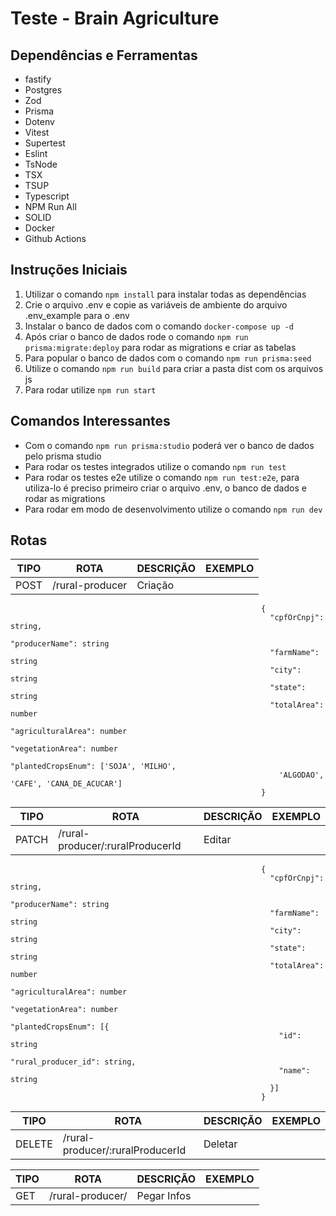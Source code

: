 # Teste - Brain Agriculture

## Dependências e Ferramentas
- fastify
- Postgres
- Zod
- Prisma
- Dotenv
- Vitest
- Supertest
- Eslint
- TsNode
- TSX
- TSUP
- Typescript
- NPM Run All
- SOLID
- Docker
- Github Actions

## Instruções Iniciais

1.  Utilizar o comando `npm install` para instalar todas as dependências 
2. Crie o arquivo .env e copie as variáveis de ambiente do arquivo .env_example para o .env
2.  Instalar o banco de dados com o comando `docker-compose up -d` 
3.  Após criar o banco de dados rode o comando `npm run prisma:migrate:deploy` para rodar as migrations e criar as tabelas
4.  Para popular o banco de dados com o comando `npm run prisma:seed`
5.  Utilize o comando `npm run build` para criar a pasta dist com os arquivos js
6. Para rodar utilize `npm run start`

## Comandos Interessantes
- Com o comando `npm run prisma:studio` poderá ver o banco de dados pelo prisma studio
- Para rodar os testes integrados utilize o comando `npm run test`
- Para rodar os testes e2e utilize o comando `npm run test:e2e`, para utiliza-lo é preciso primeiro criar o arquivo .env, o banco de dados e rodar as migrations
- Para rodar em modo de desenvolvimento utilize o comando `npm run dev`

## Rotas
| TIPO  |                 ROTA                | DESCRIÇÃO |           EXEMPLO                 |
| ----  | ----------------------------------- | --------- | --------------------------------- |
| POST  | /rural-producer                     | Criação   |                                   
                                                            {                                 
                                                              "cpfOrCnpj": string,
                                                              "producerName": string
                                                              "farmName": string
                                                              "city": string
                                                              "state": string
                                                              "totalArea": number
                                                              "agriculturalArea": number
                                                              "vegetationArea": number
                                                              "plantedCropsEnum": ['SOJA', 'MILHO', 
                                                                'ALGODAO', 'CAFE', 'CANA_DE_ACUCAR'] 
                                                            }

| TIPO  |                 ROTA                | DESCRIÇÃO |           EXEMPLO                 |
| ----- | --------------------------------- | ----------- | --------------------------------  |
| PATCH | /rural-producer/:ruralProducerId  |   Editar    |
                                                            {
                                                              "cpfOrCnpj": string,
                                                              "producerName": string
                                                              "farmName": string
                                                              "city": string
                                                              "state": string
                                                              "totalArea": number
                                                              "agriculturalArea": number
                                                              "vegetationArea": number
                                                              "plantedCropsEnum": [{
                                                                "id": string
                                                                "rural_producer_id": string,
                                                                "name": string
                                                              }] 
                                                            }

| TIPO   |                 ROTA                | DESCRIÇÃO   |           EXEMPLO                 |
| -----  | ---------------------------------   | ----------- | --------------------------------  |
| DELETE | /rural-producer/:ruralProducerId    |   Deletar   |

| TIPO  |                 ROTA              | DESCRIÇÃO     |           EXEMPLO                 |
| ----- | --------------------------------- | -----------   | --------------------------------  |
| GET   |     /rural-producer/              |   Pegar Infos |